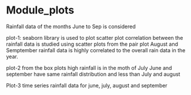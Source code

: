 # Module_plots

Rainfall data of the months June to Sep is considered

plot-1:
seaborn library is used to plot scatter plot 
correlation between the rainfall data is studied using scatter plots 
from the pair plot August and Semptember rainfall data is highly correlated to the overall rain data in the year.

plot-2
from the box plots high rainfall is in the moth of July
June and september have same rainfall distribution and less than July and august

Plot-3
time series rainfall data for june, july, august and september 